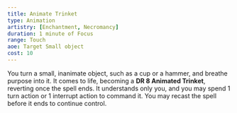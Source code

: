```yaml
---
title: Animate Trinket
type: Animation
artistry: [Enchantment, Necromancy]
duration: 1 minute of Focus
range: Touch
aoe: Target Small object
cost: 10
---
```

You turn a small, inanimate object, such as a cup or a hammer, and breathe purpose into it. It comes to life, becoming a **DR 8 Animated Trinket**, reverting once the spell ends. It understands only you, and you may spend 1 turn action or 1 interrupt action to command it. You may recast the spell before it ends to continue control.
